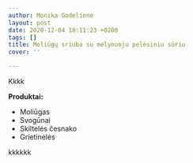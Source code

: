 ```yaml
---
author: Monika Godelienė
layout: post
date: 2020-12-04 18:11:23 +0200
tags: []
title: Moliūgų sriuba su mėlynuoju pelėsiniu sūriu
cover: ''

---
```

Kkkk

**Produktai:**

* Moliūgas
* Svogūnai
* Skiltelės česnako
* Grietinėlės

kkkkkk
